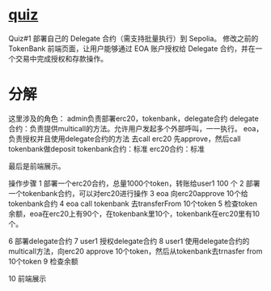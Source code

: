 # [quiz](https://decert.me/challenge/2c550f3e-0c29-46f8-a9ea-6258bb01b3ff)

Quiz#1
部署自己的 Delegate 合约（需支持批量执行）到 Sepolia。
修改之前的TokenBank 前端页面，让用户能够通过 EOA 账户授权给 Delegate 合约，并在一个交易中完成授权和存款操作。

# 分解

这里涉及的角色：
admin负责部署erc20，tokenbank，delegate合约
delegate合约：负责提供multicall的方法。允许用户发起多个外部呼叫，一一执行。
eoa，负责授权并且使用delegate合约的方法
去call erc20 先approve，然后call tokenbank做deposit
tokenbank合约：标准
erc20合约：标准

最后是前端展示。


操作步骤
1 部署一个erc20合约，总量1000个token，转账给user1 100 个
2 部署一个tokenbank合约，可以对erc20进行操作
3 eoa 向erc20approve 10个给tokenbank合约
4 eoa call tokenbank 去transferFrom 10个token
5 检查token余额，eoa在erc20上有90个，在tokenbank里10个，tokenbank在erc20里有10个。

6 部署delegate合约
7 user1 授权delegate合约
8 user1 使用delegate合约的multicall方法，向erc20 approve 10个token，然后从tokenbank去trnasfer from 10个token
9 检查余额

10 前端展示
